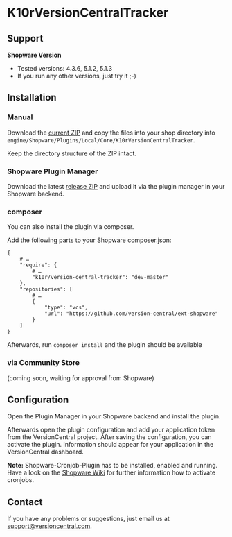 # K10rVersionCentralTracker

## Support

**Shopware Version**

* Tested versions: 4.3.6, 5.1.2, 5.1.3
* If you run any other versions, just try it ;-)

## Installation

### Manual

Download the [current ZIP](https://github.com/version-central/ext-shopware/archive/master.zip) and copy the files into your shop directory into `engine/Shopware/Plugins/Local/Core/K10rVersionCentralTracker`.

Keep the directory structure of the ZIP intact.

### Shopware Plugin Manager

Download the latest [release ZIP](https://github.com/version-central/ext-shopware/releases) and upload it via the plugin manager in your Shopware backend.

### composer

You can also install the plugin via composer.

Add the following parts to your Shopware composer.json:

```
{
    # …
    "require": {
        # …
        "k10r/version-central-tracker": "dev-master"
    },
    "repositories": [
        # …
        {
            "type": "vcs",
            "url": "https://github.com/version-central/ext-shopware"
        }
    ]
}
```

Afterwards, run `composer install` and the plugin should be available

### via Community Store

(coming soon, waiting for approval from Shopware)

## Configuration

Open the Plugin Manager in your Shopware backend and install the plugin.

Afterwards open the plugin configuration and add your application token from the VersionCentral project. After saving the configuration, you can activate the plugin. Information should appear for your application in the VersionCentral dashboard.

**Note:** Shopware-Cronjob-Plugin has to be installed, enabled and running. Have a look on the [Shopware Wiki](http://community.shopware.com/Cronjobs_detail_1102.html) for further information how to activate cronjobs.

## Contact

If you have any problems or suggestions, just email us at [support@versioncentral.com](mailto:support@versioncentral.com).
